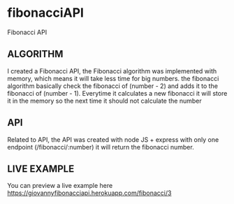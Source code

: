 # fibonacciAPI
Fibonacci API

## ALGORITHM

I created a Fibonacci API, the Fibonacci algorithm was implemented with memory, which means it will take less time for big numbers. the fibonacci algorithm basically check the fibonacci of (number - 2) and adds it to the fibonacci of (number - 1). Everytime it calculates a new fibonacci it will store it in the memory so the next time it should not calculate the number

## API


Related to API, the API was created with node JS + express with only one endpoint (/fibonacci/:number) it will return the fibonacci number.


## LIVE EXAMPLE

You can preview a live example here https://giovannyfibonacciapi.herokuapp.com/fibonacci/3
